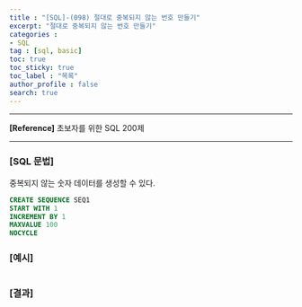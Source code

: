 ```yaml
---
title : "[SQL]-(098) 절대로 중복되지 않는 번호 만들기"
excerpt: "절대로 중복되지 않는 번호 만들기"
categories :
- SQL
tag : [sql, basic]
toc: true
toc_sticky: true
toc_label : "목록"
author_profile : false
search: true
---
```


---
**[Reference]** 초보자를 위한 SQL 200제

---

### [SQL 문법]
중복되지 않는 숫자 데이터를 생성할 수 있다.
```sql
CREATE SEQUENCE SEQ1
START WITH 1
INCREMENT BY 1
MAXVALUE 100
NOCYCLE
```
### [예시]
```python
```
### [결과]

    

